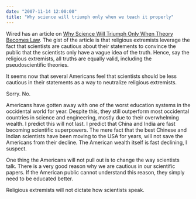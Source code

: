 ```yaml
---
date: "2007-11-14 12:00:00"
title: "Why science will triumph only when we teach it properly"
---
```




Wired has an article on [Why Science Will Triumph Only When Theory Becomes Law](http://www.wired.com/2007/10/st-thompson-2/). The gist of the article is that religious extremists leverage the fact that scientists are cautious about their statements to convince the public that the scientists only have a vague idea of the truth. Hence, say the religious extremists, all truths are equally valid, including the pseudoscientific theories.

It seems now that several Americans feel that scientists should be less cautious in their statements as a way to neutralize religious extremists.

Sorry. No.

Americans have gotten away with one of the worst education systems in the occidental world for year. Despite this, they still outperform most occidental countries in science and engineering, mostly due to their overwhelming wealth. I predict this will not last. I predict that China and India are fast becoming scientific superpowers. The mere fact that the best Chinese and Indian scientists have been moving to the USA for years, will not save the Americans from their decline. The American wealth itself is fast declining, I suspect.

One thing the Americans will not pull out is to change the way scientists talk. There is a very good reason why we are cautious in our scientific papers. If the American public cannot understand this reason, they simply need to be educated better.

Religious extremists will not dictate how scientists speak.

